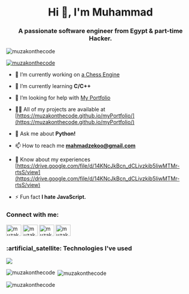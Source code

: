 <h1 align="center">Hi 👋, I'm Muhammad</h1>
<h3 align="center">A passionate software engineer from Egypt & part-time Hacker.</h3>

<p align="left"> <img src="https://komarev.com/ghpvc/?username=muzakonthecode&label=Profile%20views&color=0e75b6&style=flat" alt="muzakonthecode" /> </p>

<p align="left"> <a href="https://twitter.com/muzakonthecode" target="blank"><img src="https://img.shields.io/twitter/follow/muzakonthecode?logo=twitter&style=for-the-badge" alt="muzakonthecode" /></a> </p>

- 🔭 I’m currently working on [a Chess Engine](https://github.com/muzakonthecode/Chessi)

- 🌱 I’m currently learning **C/C++**

- 🤝 I’m looking for help with [My Portfolio](https://github.com/muzakonthecode/myPortfolio)

- 👨‍💻 All of my projects are available at [https://muzakonthecode.github.io/myPortfolio/](https://muzakonthecode.github.io/myPortfolio/)

- 💬 Ask me about **Python!**

- 📫 How to reach me **mahmadzekoo@gmail.com**

- 📄 Know about my experiences [https://drive.google.com/file/d/14KNcJkBcn_dCLivzkib5IiwMTMr-rtsS/view](https://drive.google.com/file/d/14KNcJkBcn_dCLivzkib5IiwMTMr-rtsS/view)

- ⚡ Fun fact **I hate JavaScript.**

<h3 align="left">Connect with me:</h3>
<p align="left">
<a href="https://twitter.com/muzakonthecode" target="blank"><img align="center" src="https://raw.githubusercontent.com/rahuldkjain/github-profile-readme-generator/master/src/images/icons/Social/twitter.svg" alt="muzakonthecode" height="30" width="40" /></a>
<a href="https://linkedin.com/in/muzakonthecode" target="blank"><img align="center" src="https://raw.githubusercontent.com/rahuldkjain/github-profile-readme-generator/master/src/images/icons/Social/linked-in-alt.svg" alt="muzakonthecode" height="30" width="40" /></a>
<a href="https://instagram.com/muzakonthecode" target="blank"><img align="center" src="https://raw.githubusercontent.com/rahuldkjain/github-profile-readme-generator/master/src/images/icons/Social/instagram.svg" alt="muzakonthecode" height="30" width="40" /></a>
<a href="https://www.youtube.com/@muzakonthecode" target="blank"><img align="center" src="https://raw.githubusercontent.com/rahuldkjain/github-profile-readme-generator/master/src/images/icons/Social/youtube.svg" alt="muzakonthecode" height="30" width="40" /></a>
</p>

<div>
  <h3 align="left">:artificial_satellite: Technologies I've used</h3>
  <div align="left">
    <img src="https://skillicons.dev/icons?i=js,html,css,dart,express,git,java,materialui,flutter,mongodb,nodejs,py,react,tailwind,vercel,vite,firebase,kotlin,androidstudio" />
  </div>
</div>

<p><img align="left" src="https://github-readme-stats.vercel.app/api/top-langs?username=muzakonthecode&theme=gotham&show_icons=true&locale=en&layout=compact&hide_border=true" alt="muzakonthecode" /></p>

<p>&nbsp;<img align="center" src="https://github-readme-stats.vercel.app/api?username=muzakonthecode&theme=gotham&show_icons=true&locale=en&hide_border=true" alt="muzakonthecode" /></p>

<p><img align="center" src="https://github-readme-streak-stats.herokuapp.com/?user=muzakonthecode&theme=gotham&hide_border=true" alt="muzakonthecode" /></p>
